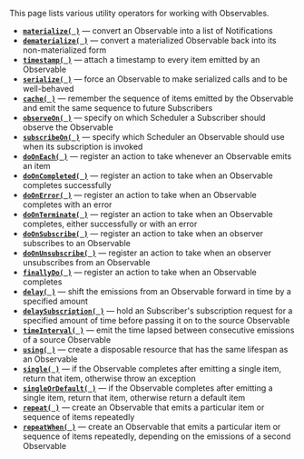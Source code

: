 This page lists various utility operators for working with Observables.

* [**`materialize( )`**](http://reactivex.io/documentation/operators/materialize-dematerialize.html) — convert an Observable into a list of Notifications
* [**`dematerialize( )`**](http://reactivex.io/documentation/operators/materialize-dematerialize.html) — convert a materialized Observable back into its non-materialized form
* [**`timestamp( )`**](http://reactivex.io/documentation/operators/timestamp.html) — attach a timestamp to every item emitted by an Observable
* [**`serialize( )`**](http://reactivex.io/documentation/operators/serialize.html) — force an Observable to make serialized calls and to be well-behaved
* [**`cache( )`**](http://reactivex.io/documentation/operators/replay.html) — remember the sequence of items emitted by the Observable and emit the same sequence to future Subscribers
* [**`observeOn( )`**](http://reactivex.io/documentation/operators/observeon.html) — specify on which Scheduler a Subscriber should observe the Observable
* [**`subscribeOn( )`**](http://reactivex.io/documentation/operators/subscribeon.html) — specify which Scheduler an Observable should use when its subscription is invoked
* [**`doOnEach( )`**](http://reactivex.io/documentation/operators/do.html) — register an action to take whenever an Observable emits an item
* [**`doOnCompleted( )`**](http://reactivex.io/documentation/operators/do.html) — register an action to take when an Observable completes successfully
* [**`doOnError( )`**](http://reactivex.io/documentation/operators/do.html) — register an action to take when an Observable completes with an error
* [**`doOnTerminate( )`**](http://reactivex.io/documentation/operators/do.html) — register an action to take when an Observable completes, either successfully or with an error
* [**`doOnSubscribe( )`**](http://reactivex.io/documentation/operators/do.html) — register an action to take when an observer subscribes to an Observable
* [**`doOnUnsubscribe( )`**](http://reactivex.io/documentation/operators/do.html) — register an action to take when an observer unsubscribes from an Observable
* [**`finallyDo( )`**](http://reactivex.io/documentation/operators/do.html) — register an action to take when an Observable completes
* [**`delay( )`**](http://reactivex.io/documentation/operators/delay.html) — shift the emissions from an Observable forward in time by a specified amount
* [**`delaySubscription( )`**](http://reactivex.io/documentation/operators/delay.html) — hold an Subscriber's subscription request for a specified amount of time before passing it on to the source Observable
* [**`timeInterval( )`**](http://reactivex.io/documentation/operators/timeinterval.html) — emit the time lapsed between consecutive emissions of a source Observable
* [**`using( )`**](http://reactivex.io/documentation/operators/using.html) — create a disposable resource that has the same lifespan as an Observable
* [**`single( )`**](http://reactivex.io/documentation/operators/first.html) — if the Observable completes after emitting a single item, return that item, otherwise throw an exception
* [**`singleOrDefault( )`**](http://reactivex.io/documentation/operators/first.html) — if the Observable completes after emitting a single item, return that item, otherwise return a default item
* [**`repeat( )`**](http://reactivex.io/documentation/operators/repeat.html) — create an Observable that emits a particular item or sequence of items repeatedly
* [**`repeatWhen( )`**](http://reactivex.io/documentation/operators/repeat.html) — create an Observable that emits a particular item or sequence of items repeatedly, depending on the emissions of a second Observable